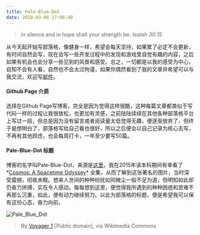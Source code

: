 ```yaml
---
title: Pale-Blue-Dot
date: 2018-03-06 17:08:48
---
```

>in silence and in hope shall your strength be. *Isaiah 30:15*

从今天起开始写部落格，像健身一样，希望会每天坚持，如果累了必定不会更新，有时间自然会写，现在会写一些开发过程中的发现和游戏里自觉有趣的内容，之后如果有机会也会分享一些见到的风景和感受。总之，一切都是以我的感受为中心，自知不会有人看，自然也不会太过拘谨，如果你偶然看到了我的文章并希望可以与我交流，欢迎写[邮件](mailto:icemberry@gmail.com)。

#### Github Page 介质
选择在Github Page写博客，完全是因为觉得这样很酷，这种每篇文章都类似于写代码一样的过程让我很放松，也更加有灵感，之前陆陆续续在其他各种部落格平台上写过一段，但总是因为没有留言或者阅读量太低觉得无趣，便逐渐放弃了，但终于是想明白了，部落格写给自己看也很好，所以之后便会以自己记录为核心去写，不再有其他顾虑，也会每周打卡，一年至少要写50篇。

#### Pale-Blue-Dot 标题
博客的名字叫Pale-Blue-Dot，来源是[这里](https://en.wikipedia.org/wiki/Pale_Blue_Dot)，我在2015年读本科期间有幸看了*[Cosmos: A Spacetime Odyssey](https://en.wikipedia.org/wiki/Cosmos:_A_Spacetime_Odyssey)* 全集，从而了解到这张著名的图片，当时深受震撼，彻夜未眠。想来人世间的种种纷扰如同微尘一般不足为道，但明知如此却仍奋力拼搏，实在令人感动。每每想到这里，便觉得我所遇到的种种困惑和苦难不再那么沉重，如此，便有动力继续努力。以此为部落格的标题，便是希望我可以保有这份心态，奋力向前。

![Pale_Blue_Dot](https://upload.wikimedia.org/wikipedia/commons/7/73/Pale_Blue_Dot.png)
>By [Voyager 1](http://visibleearth.nasa.gov/view.php?id=52392) [Public domain], via Wikimedia Commons